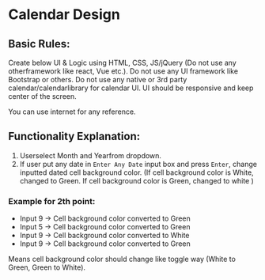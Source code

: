# Calendar Design

## Basic Rules:
Create below UI & Logic using HTML, CSS, JS/jQuery (Do not use any otherframework like react, Vue etc.).
Do not use any UI framework like Bootstrap or others.
Do not use any native or 3rd party calendar/calendarlibrary for calendar UI.
UI should be responsive and keep center of the screen.

You can use internet for any reference.

## Functionality Explanation:
1. Userselect Month and Yearfrom dropdown.
2. If user put any date in ``Enter Any Date`` input box and press ``Enter``, change inputted dated cell
background color. (If cell background color is White, changed to Green. If cell background color is Green, changed to white )

### Example for 2th point:
* Input 9 -> Cell background color converted to Green
* Input 5 -> Cell background color converted to Green
* Input 9 -> Cell background color converted to White
* Input 9 -> Cell background color converted to Green

Means cell background color should change like toggle way (White to Green, Green to White).
